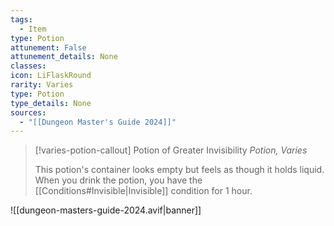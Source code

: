 ```yaml
---
tags:
  - Item
type: Potion
attunement: False
attunement_details: None
classes:
icon: LiFlaskRound
rarity: Varies
type: Potion
type_details: None
sources: 
  - "[[Dungeon Master's Guide 2024]]"
---
```

>[!varies-potion-callout] Potion of Greater Invisibility
>_Potion, Varies_
>
>This potion's container looks empty but feels as though it holds liquid. When you drink the potion, you have the [[Conditions#Invisible\|Invisible]] condition for 1 hour.
>


![[dungeon-masters-guide-2024.avif|banner]]